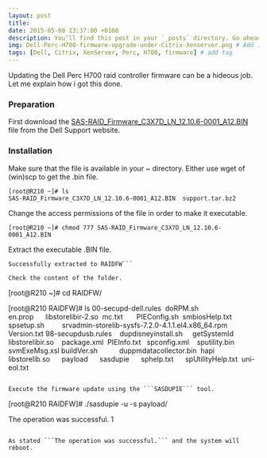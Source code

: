 ```yaml
---
layout: post
title: 
date: 2015-05-08 13:37:00 +0100
description: You’ll find this post in your `_posts` directory. Go ahead and edit it and re-build the site to see your changes. # Add post description (optional)
img: Dell-Perc-H700-firmware-upgrade-under-Citrix-Xenserver.png # Add image post (optional)
tags: [Dell, Citrix, XenServer, Perc, H700, firmware] # add tag
---
```

Updating the Dell Perc H700 raid controller firmware can be a hideous job. Let me explain how i got this done.

### Preparation

First download the [SAS-RAID_Firmware_C3X7D_LN_12.10.6-0001_A12.BIN](http://downloads.dell.com/FOLDER01560661M/1/SAS-RAID_Firmware_C3X7D_LN_12.10.6-0001_A12.BIN) file from the Dell Support website.

### Installation

Make sure that the file is available in your ~ directory. Either use wget of (win)scp to get the .bin file.

```
[root@R210 ~]# ls
SAS-RAID_Firmware_C3X7D_LN_12.10.6-0001_A12.BIN  support.tar.bz2
```

Change the access permissions of the file in order to make it executable.

```
[root@R210 ~]# chmod 777 SAS-RAID_Firmware_C3X7D_LN_12.10.6-0001_A12.BIN
```

Extract the executable .BIN file.

```[root@R210 ~]# ./SAS-RAID_Firmware_C3X7D_LN_12.10.6-0001_A12.BIN --extract RAIDFW
Successfully extracted to RAIDFW```

Check the content of the folder.

```
[root@R210 ~]# cd RAIDFW/

[root@R210 RAIDFW]# ls
00-secupd-dell.rules  doRPM.sh                en.prop      libstorelibir-2.so  mc.txt       PIEConfig.sh  smbiosHelp.txt  spsetup.sh         srvadmin-storelib-sysfs-7.2.0-4.1.1.el4.x86_64.rpm  Version.txt
98-secupdusb.rules    dupdisneyinstall.sh     getSystemId  libstorelibir.so    package.xml  PIEInfo.txt   spconfig.xml    sputility.bin      svmExeMsg.xsl
buildVer.sh           duppmdatacollector.bin  hapi         libstorelib.so      payload      sasdupie      sphelp.txt      spUtilityHelp.txt  uni-eol.txt
```

Execute the firmware update using the ```SASDUPIE``` tool.

```
[root@R210 RAIDFW]# ./sasdupie -u -s payload/

<?xml version="1.0" encoding="UTF-8"?><SVMExecution lang="en"><Device vendorID="1000" deviceID="0079" subDeviceID="1f17" subVendorID="1028" bus="1" device="0" function="0" display="PERC H700 Integrated Controller 0"><Application componentType="FRMW" version="12.10.0-0025" display="PERC H700 Integrated Controller 0 Firmware"><Package version="12.10.6-0001"/><SPStatus result="true"><Message id="0">The operation was successful. </Message></SPStatus></Application></Device><RebootRequired>1</RebootRequired></SVMExecution>
```

As stated ```The operation was successful.``` and the system will reboot.